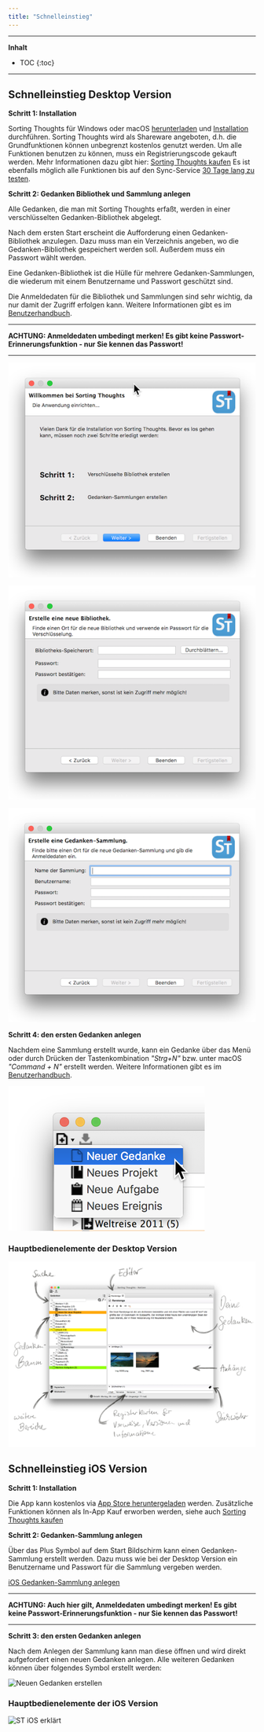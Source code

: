 ```yaml
---
title: "Schnelleinstieg"
---
```

---------------
__Inhalt__
* TOC
{:toc}
---------------

## Schnelleinstieg Desktop Version

**Schritt 1: Installation**

Sorting Thoughts für Windows oder macOS [herunterladen](https://www.sortingthoughts.de/blog/de/download/) und [Installation](installation.md) durchführen. Sorting Thoughts wird als Shareware angeboten, d.h. die Grundfunktionen können unbegrenzt kostenlos genutzt werden. Um alle Funktionen benutzen zu können, muss ein Registrierungscode gekauft werden. Mehr Informationen dazu gibt hier: [Sorting Thoughts kaufen](https://www.sortingthoughts.de/blog/de/buy-sorting-thoughts/) Es ist ebenfalls möglich alle Funktionen bis auf den Sync-Service [30 Tage lang zu testen](https://www.sortingthoughts.de/blog/de/test-sorting-thoughts/).

**Schritt 2: Gedanken Bibliothek und Sammlung anlegen**

Alle Gedanken, die man mit Sorting Thoughts erfaßt, werden in einer verschlüsselten Gedanken-Bibliothek abgelegt.

Nach dem ersten Start erscheint die Aufforderung einen Gedanken-Bibliothek anzulegen. Dazu muss man ein Verzeichnis angeben, wo die Gedanken-Bibliothek gespeichert werden soll. Außerdem muss ein Passwort wählt werden.

Eine Gedanken-Bibliothek ist die Hülle für mehrere Gedanken-Sammlungen, die wiederum mit einem Benutzername und Passwort geschützt sind.

Die Anmeldedaten für die Bibliothek und Sammlungen sind sehr wichtig, da nur damit der Zugriff erfolgen kann. Weitere Informationen gibt es im [Benutzerhandbuch](/handbuch/gedanken_bibliothek.md).

---------------

**ACHTUNG: Anmeldedaten umbedingt merken! Es gibt keine Passwort-Erinnerungsfunktion - nur Sie kennen das Passwort!**

---------------

![Erster Schritt](/assets/images/start-erster-schritt.png)

![Neue Bibliothek](/assets/images/start-neue-bibliothek.png)

![Neue Sammlung](/assets/images/start-neue-sammlung.png)


**Schritt 4: den ersten Gedanken anlegen**

Nachdem eine Sammlung erstellt wurde, kann ein Gedanke über das Menü oder durch Drücken der Tastenkombination *"Strg+N"* bzw. unter macOS *"Command + N"* erstellt werden. Weitere Informationen gibt es im [Benutzerhandbuch](/handbuch/gedanken_verwalten.md).

![Gedanke anlegen](/assets/images/gedanke-anlegen.png)

### Hauptbedienelemente der Desktop Version

![ST Erklaert](/assets/images/st-erklaert.png)

## Schnelleinstieg iOS Version

**Schritt 1: Installation**

Die App kann kostenlos via [App Store heruntergeladen](https://itunes.apple.com/us/app/sorting-thoughts/id932094917) werden. Zusätzliche Funktionen können als In-App Kauf erworben werden, siehe auch [Sorting Thoughts kaufen](https://www.sortingthoughts.de/blog/de/buy-sorting-thoughts/)

**Schritt 2: Gedanken-Sammlung anlegen**

Über das Plus Symbol auf dem Start Bildschirm kann einen Gedanken-Sammlung erstellt werden. Dazu muss wie bei der Desktop Version ein Benutzername und Passwort für die Sammlung vergeben werden.

[iOS Gedanken-Sammlung anlegen](../assets/images/ios-erste-schritte.png)

---------------

**ACHTUNG: Auch hier gilt, Anmeldedaten umbedingt merken! Es gibt keine Passwort-Erinnerungsfunktion - nur Sie kennen das Passwort!**

---------------

**Schritt 3: den ersten Gedanken anlegen**

Nach dem Anlegen der Sammlung kann man diese öffnen und wird direkt aufgefordert einen neuen Gedanken anlegen. Alle weiteren Gedanken können über folgendes Symbol erstellt werden:

![Neuen Gedanken erstellen](../assets/images/ios-new-icon.png)


### Hauptbedienelemente der iOS Version

![ST iOS erklärt](../assets/images/ios-st-erklaert.png)
